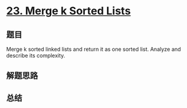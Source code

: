 # [23. Merge k Sorted Lists](https://leetcode.com/problems/merge-k-sorted-lists/)

## 题目
Merge k sorted linked lists and return it as one sorted list. Analyze and describe its complexity.

## 解题思路


## 总结


